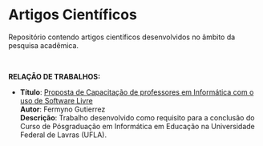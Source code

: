 # Artigos Científicos
Repositório contendo artigos científicos desenvolvidos no âmbito da pesquisa acadêmica.

<BR>

**RELAÇÃO DE TRABALHOS:**

* **Título**: [Proposta de Capacitação de professores em Informática com o uso de Software Livre](tree/main/capacitacao-de-professores-em-informatica-com-software-livre)  
  **Autor**: Fermyno Gutierrez  
  **Descrição**: Trabalho desenvolvido como requisito para a conclusão do Curso de Pósgraduação em Informática em Educação na Universidade Federal de Lavras (UFLA).
